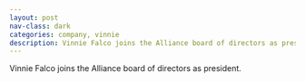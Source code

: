 ```yaml
---
layout: post
nav-class: dark
categories: company, vinnie
description: Vinnie Falco joins the Alliance board of directors as president.
---
```

Vinnie Falco joins the Alliance board of directors as president.
